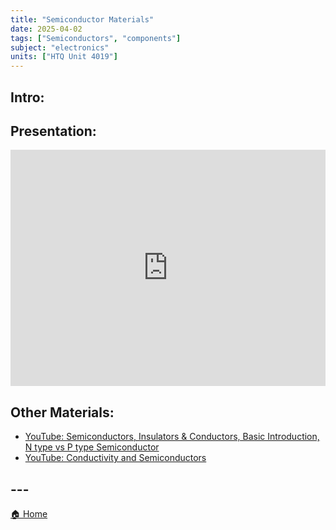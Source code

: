 ```yaml
---
title: "Semiconductor Materials"
date: 2025-04-02
tags: ["Semiconductors", "components"]
subject: "electronics"
units: ["HTQ Unit 4019"]
---
```


## Intro:

## Presentation:

<div style="position: relative; width: 100%; height: 0; padding-top: 75%;">
    <iframe src="https://EngineeringShare.github.io/engineering-hub/presentations/Semiconductor Materials.pdf" 
        style="position: absolute; top: 0; left: 0; width: 100%; height: 100%; border: none;">
    </iframe>
</div>

## Other Materials:
* [YouTube: Semiconductors, Insulators & Conductors, Basic Introduction, N type vs P type Semiconductor](https://youtu.be/ethnHSgVbHs?si=dqf08tzkXfTVINTT)
* [YouTube: Conductivity and Semiconductors](https://youtu.be/5zz6LlDVRl0?si=vmhyI16kUL507OkR)

## ---

<a href="https://engineeringshare.github.io/engineering-hub">🏠 Home</a>
